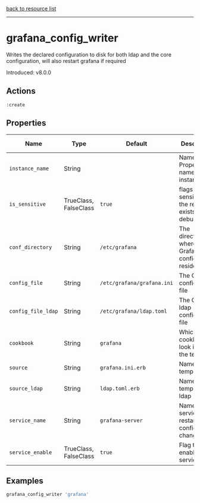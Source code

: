 [back to resource list](https://github.com/sous-chefs/grafana#resources)

---

# grafana_config_writer

Writes the declared configuration to disk for both ldap and the core configuration, will also restart grafana if required

Introduced: v8.0.0

## Actions

`:create`

## Properties

| Name                  | Type        |  Default                    | Description                                               | Allowed Values
| --------------------- | ----------- | --------------------------- | --------------------------------------------------------- | --------------- |
| `instance_name`       | String      |                             | Name Property, name of the instance                       |
| `is_sensitive`        | TrueClass, FalseClass| `true`             | flags sensitive on the resource, exists for debug         | `true`, `false`
| `conf_directory`      | String      | `/etc/grafana`              | The directory where the Grafana configuration resides     | Valid directory
| `config_file`         | String      | `/etc/grafana/grafana.ini`  | The Grafana configuration file                            | Valid file path
| `config_file_ldap`    | String      | `/etc/grafana/ldap.toml`    | The Grafana ldap configuration file                       | Valid file path
| `cookbook`            | String      | `grafana`                   | Which cookbook to look in for the template                |
| `source`              | String      | `grafana.ini.erb`           | Name of the template                                      |
| `source_ldap`         | String      | `ldap.toml.erb`             | Name of the template for ldap                             |
| `service_name`        | String      | `grafana-server`            | Name of the service to restart when config changes        |
| `service_enable`      | TrueClass, FalseClass| `true`             | Flag to enable service                                    | `true`, `false`

## Examples

```ruby
grafana_config_writer 'grafana'
```

